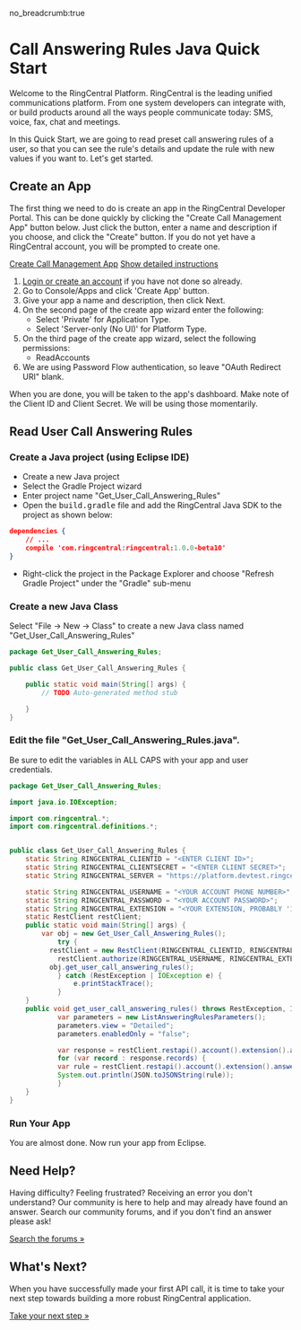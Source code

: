 no_breadcrumb:true

# Call Answering Rules Java Quick Start

Welcome to the RingCentral Platform. RingCentral is the leading unified communications platform. From one system developers can integrate with, or build products around all the ways people communicate today: SMS, voice, fax, chat and meetings.

In this Quick Start, we are going to read preset call answering rules of a user, so that you can see the rule's details and update the rule with new values if you want to. Let's get started.

## Create an App

The first thing we need to do is create an app in the RingCentral Developer Portal. This can be done quickly by clicking the "Create Call Management App" button below. Just click the button, enter a name and description if you choose, and click the "Create" button. If you do not yet have a RingCentral account, you will be prompted to create one.

<a target="_new" href="https://developer.ringcentral.com/new-app?name=Call+Management+Quick+Start+App&desc=A+simple+app+to+demo+call+answering+rules+on+RingCentral&public=false&type=ServerOther&carriers=7710,7310,3420&permissions=ReadAccounts&redirectUri=" class="btn btn-primary">Create Call Management App</a>
<a class="btn-link btn-collapse" data-toggle="collapse" href="#create-app-instructions" role="button" aria-expanded="false" aria-controls="create-app-instructions">Show detailed instructions</a>

<div class="collapse" id="create-app-instructions">
<ol>
<li><a href="https://developer.ringcentral.com/login.html#/">Login or create an account</a> if you have not done so already.</li>
<li>Go to Console/Apps and click 'Create App' button.</li>
<li>Give your app a name and description, then click Next.</li>
<li>On the second page of the create app wizard enter the following:
  <ul>
  <li>Select 'Private' for Application Type.</li>
  <li>Select 'Server-only (No UI)' for Platform Type.</li>
  </ul>
  </li>
<li>On the third page of the create app wizard, select the following permissions:
  <ul>
    <li>ReadAccounts</li>
  </ul>
</li>
<li>We are using Password Flow authentication, so leave "OAuth Redirect URI" blank.</li>
</ol>
</div>

When you are done, you will be taken to the app's dashboard. Make note of the Client ID and Client Secret. We will be using those momentarily.

## Read User Call Answering Rules

### Create a Java project (using Eclipse IDE)

* Create a new Java project
* Select the Gradle Project wizard
* Enter project name "Get_User_Call_Answering_Rules"
* Open the <tt>build.gradle</tt> file and add the RingCentral Java SDK to the project as shown below:

```json hl_lines="3",linenums="1"
dependencies {
    // ...
    compile 'com.ringcentral:ringcentral:1.0.0-beta10'
}
```

* Right-click the project in the Package Explorer and choose "Refresh Gradle Project" under the "Gradle" sub-menu

### Create a new Java Class

Select "File -> New -> Class" to create a new Java class named "Get_User_Call_Answering_Rules"

```java
package Get_User_Call_Answering_Rules;

public class Get_User_Call_Answering_Rules {

	public static void main(String[] args) {
		// TODO Auto-generated method stub

	}
}
```

### Edit the file "Get_User_Call_Answering_Rules.java".

Be sure to edit the variables in ALL CAPS with your app and user credentials.

```java
package Get_User_Call_Answering_Rules;

import java.io.IOException;

import com.ringcentral.*;
import com.ringcentral.definitions.*;


public class Get_User_Call_Answering_Rules {
    static String RINGCENTRAL_CLIENTID = "<ENTER CLIENT ID>";
    static String RINGCENTRAL_CLIENTSECRET = "<ENTER CLIENT SECRET>";
    static String RINGCENTRAL_SERVER = "https://platform.devtest.ringcentral.com";

    static String RINGCENTRAL_USERNAME = "<YOUR ACCOUNT PHONE NUMBER>";
    static String RINGCENTRAL_PASSWORD = "<YOUR ACCOUNT PASSWORD>";
    static String RINGCENTRAL_EXTENSION = "<YOUR EXTENSION, PROBABLY '101'>";
    static RestClient restClient;
  	public static void main(String[] args) {
        var obj = new Get_User_Call_Answering_Rules();
    		try {
          restClient = new RestClient(RINGCENTRAL_CLIENTID, RINGCENTRAL_CLIENTSECRET, RINGCENTRAL_SERVER);
      		restClient.authorize(RINGCENTRAL_USERNAME, RINGCENTRAL_EXTENSION, RINGCENTRAL_PASSWORD);
          obj.get_user_call_answering_rules();
    		} catch (RestException | IOException e) {
    			e.printStackTrace();
    		}
  	}
    public void get_user_call_answering_rules() throws RestException, IOException{
    		var parameters = new ListAnsweringRulesParameters();
    		parameters.view = "Detailed";
    		parameters.enabledOnly = "false";

    		var response = restClient.restapi().account().extension().answeringrule().list(parameters);
    		for (var record : response.records) {
            var rule = restClient.restapi().account().extension().answeringrule(record.id).get();
            System.out.println(JSON.toJSONString(rule));
    		}
    }
}
```

### Run Your App

You are almost done. Now run your app from Eclipse.

## Need Help?

Having difficulty? Feeling frustrated? Receiving an error you don't understand? Our community is here to help and may already have found an answer. Search our community forums, and if you don't find an answer please ask!

<a target="_new" href="https://forums.developers.ringcentral.com/search.html?c=11&includeChildren=false&f=&type=question+OR+kbentry+OR+answer+OR+topic&redirect=search%2Fsearch&sort=relevance&q=call+management">Search the forums &raquo;</a>

## What's Next?

When you have successfully made your first API call, it is time to take your next step towards building a more robust RingCentral application. 

<a class="btn btn-success btn-lg" href="../../../basics/your-first-steps/">Take your next step &raquo;</a>


